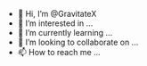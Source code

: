 - 👋 Hi, I’m @GravitateX
- 👀 I’m interested in ...
- 🌱 I’m currently learning ...
- 💞️ I’m looking to collaborate on ...
- 📫 How to reach me ...

<!---
GravitateX/GravitateX is a ✨ special ✨ repository because its `README.md` (this file) appears on your GitHub profile.
You can click the Preview link to take a look at your changes.
--->
